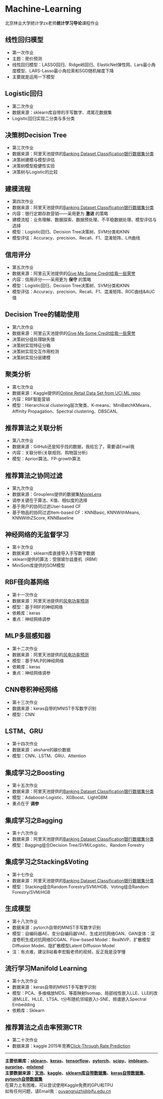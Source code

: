 # Machine-Learning
北京林业大学统计学zx老师**统计学习导论**课程作业
## 线性回归模型
- 第一次作业  
- 主题：房价预测    
- 线性回归模型：LASSO回归、Ridge岭回归、ElasticNet弹性网、Lars最小角度模型、LARS-Lasso最小角拉索和SGD随机梯度下降
- 主要就是运用一下模型
## Logistic回归
- 第二次作业
- 数据来源：sklearn库自带的手写数字、鸢尾花数据集
- Logistic回归实现二分类与多分类
## 决策树Decision Tree
- 第三次作业
- 数据来源：阿里天池提供的[Banking Dataset Classification银行数据集分类](https://tianchi.aliyun.com/dataset/92775)
- 决策树建模与模型评估
- 决策树模型稳健性实验
- 决策树与Logistic的比较 
## 建模流程
- 第四次作业
- 数据来源：阿里天池提供的[Banking Dataset Classification银行数据集分类](https://tianchi.aliyun.com/dataset/92775)
- 内容：银行定期存款营销——采用更为 __激进__ 的策略
- 建模流程：业务理解、数据探索、数据预处理、不平稳数据处理、模型评估与选择
- 模型：Logistic回归、Decision Tree决策树、SVM分类和KNN
- 模型评估：Accuracy、precision、Recall、F1、混淆矩阵、Lift曲线
## 信用评分
- 第五次作业
- 数据来源：阿里云天池提供的[Give Me Some Credit给我一些荣誉](https://tianchi.aliyun.com/dataset/89334)
- 内容：信用评分——采用更为 __保守__ 的策略
- 模型：Logistic回归、Decision Tree决策树、SVM分类和KNN
- 模型评估：Accuracy、precision、Recall、F1、混淆矩阵、ROC曲线&AUC值
## Decision Tree的辅助使用
- 第六次作业
- 数据来源：阿里云天池提供的[Give Me Some Credit给我一些荣誉](https://tianchi.aliyun.com/dataset/89334)
- 决策树分组处理缺失值
- 决策树实现特征分箱
- 决策树实现交互作用检测
- 决策树实现分层建模
## 聚类分析
- 第七次作业
- 数据来源：Kaggle提供的[Online Retail Data Set from UCI ML repo](https://www.kaggle.com/datasets/jihyeseo/online-retail-data-set-from-uci-ml-repo)
- 内容：RBF智能营销
- 模型：Hierarchical clustering层次聚类、K-means、MiniBatchKMeans、Affinity Propagation、Spectral clustering、DBSCAN、
## 推荐算法之关联分析
- 第八次作业
- 数据来源：GitHub还是知乎找的数据，我给忘了，需要请Email我
- 内容：关联分析(关联规则、购物篮分析)
- 模型：Apriori算法、FP-growth算法
## 推荐算法之协同过滤
- 第九次作业
- 数据来源：Grouplens提供的数据集[MovieLens](https://grouplens.org/datasets/movielens/1m/)
- 调参关键在于算法、K值、相似度的选择
- 基于用户的协同过滤User-based CF
- 基于物品的协同过滤Item-based CF：KNNBasic, KNNWithMeans, KNNWithZScore, KNNBaseline
## 神经网络的无监督学习
- 第十次作业
- 数据来源：sklearn库直接导入手写数字数据
- sklearn提供的算法：受限玻尔兹曼机（RBM）
- MiniSom库提供的SOM模型
## RBF径向基网络
- 第十一次作业
- 数据来源：阿里天池提供的[风电功率预测](https://tianchi.aliyun.com/dataset/159885)
- 模型：基于RBF的神经网络
- 依赖库：keras
- 重点：神经网络调参
## MLP多层感知器
- 第十二次作业
- 数据来源：阿里天池提供的[风电功率预测](https://tianchi.aliyun.com/dataset/159885)
- 模型：基于MLP的神经网络
- 依赖库：keras
- 重点：神经网络调参
## CNN卷积神经网络
- 第十三次作业
- 数据来源：keras自带的MNIST手写数字识别
- 模型：CNN
## LSTM、GRU
- 第十四次作业
- 数据来源：akshare的碳价数据
- 模型：CNN、LSTM、GRU、Attention
## 集成学习之Boosting
- 第十五次作业
- 数据来源：阿里天池提供的[Banking Dataset Classification银行数据集分类](https://tianchi.aliyun.com/dataset/92775)
- 模型：Adaboost-Logistic、XGBoost、LightGBM
- 重点在于 __调参__
## 集成学习之Bagging
- 第十六次作业
- 数据来源：阿里天池提供的[Banking Dataset Classification银行数据集分类](https://tianchi.aliyun.com/dataset/92775)
- 模型：Bagging组合Decision Tree/SVM/Logistic、Random Forestry
## 集成学习之Stacking&Voting
- 第十七作业
- 数据来源：阿里天池提供的[Banking Dataset Classification银行数据集分类](https://tianchi.aliyun.com/dataset/92775)
- 模型：Stacking组合Random Forestry/SVM/HGB、Voting组合Random Forestry/SVM/HGB
## 生成模型
- 第十八次作业
- 数据来源：pytorch自带的MNIST手写数字识别
- 模型：自编码器AE、变分自编码器VAE、生成对抗网络GAN、GAN变体：深度卷积生成对抗网络DCGAN、Flow-based Model：RealNVP、扩散模型Diffusion Model、隐扩散模型Latent Diffusion Model
- 注：有点难，建议B站看李宏毅老师的视频，反正我是没学懂
## 流行学习Manifold Learning
- 第十九次作业
- 数据来源：keras自带的MNIST手写数字识别
- 模型：PCA、多维缩放MDS、等距映射Isomap、局部线性嵌入LLE、LLE的改进MLLE、HLLE、LTSA、t分布随机邻域嵌入t-SNE、频谱嵌入Spectral Embedding
- 依赖库：Sklearn
## 推荐算法之点击率预测CTR
- 第二十次作业
- 数据来源：kaggle 2015年竞赛[Click-Through Rate Prediction](https://www.kaggle.com/competitions/avazu-ctr-prediction)
***
__主要依赖库：[sklearn](https://scikit-learn.org/stable/)、[keras](https://keras-cn.readthedocs.io/en/latest/)、[tensorflow](https://tensorflow.google.cn/?hl=zh-cn)、[pytorch](https://pytorch-cn.readthedocs.io/zh/latest/)、[scipy](https://docs.scipy.org/doc/scipy-1.13.0/index.html)、[imblearn](https://imbalanced-learn.org/stable/index.html)、[surprise](https://surprise.readthedocs.io/en/stable/index.html)、[mlxtend](https://rasbt.github.io/mlxtend/)__  
__主要数据来源：[天池](https://tianchi.aliyun.com/dataset?spm=a2c22.27124976.J_3941670930.20.71de132aJGzOYY)、[kaggle](https://www.kaggle.com)、[sklearn库自带数据集](https://scikit-learn.org/stable/api/sklearn.datasets.html)、[keras自带数据集](https://keras-cn.readthedocs.io/en/latest/legacy/other/datasets/)、[pytorch自带数据集](https://pytorch-cn.readthedocs.io/zh/latest/torchvision/torchvision-datasets/)__   
在算力上有困难，可以尝试使用Kaggle免费的GPU和TPU  
如有任何问题，请Email我：ouyangruizhi@bjfu.edu.cn
